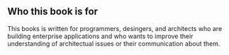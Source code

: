 ## Who this book is for

This books is written for programmers, desingers, and architects who are building enterprise applications
and who wants to improve their understanding of architectual issues or their communication about them.
